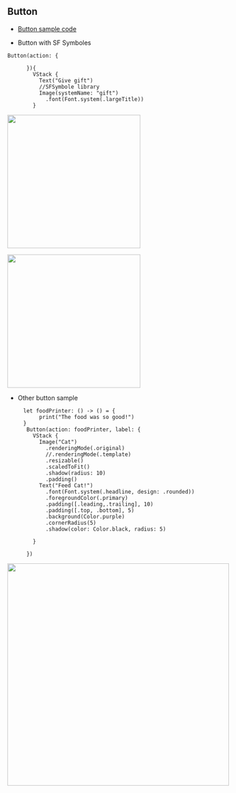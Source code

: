 ## Button


- [Button sample code](../code/Button/)

- Button with SF Symboles

```
Button(action: {
        
      }){
        VStack {
          Text("Give gift")
          //SFSymbole library
          Image(systemName: "gift")
            .font(Font.system(.largeTitle))
        }
```
<p>
<image src="images/button1.png" width="300"></image>
</p>
<p>
<image src="images/sfsymbols.png" width="300"></image>
</p>

- Other button sample

```
     let foodPrinter: () -> () = {
          print("The food was so good!")
     }
      Button(action: foodPrinter, label: {
        VStack {
          Image("Cat")
            .renderingMode(.original)
            //.renderingMode(.template)
            .resizable()
            .scaledToFit()
            .shadow(radius: 10)
            .padding()
          Text("Feed Cat!")
            .font(Font.system(.headline, design: .rounded))
            .foregroundColor(.primary)
            .padding([.leading,.trailing], 10)
            .padding([.top, .bottom], 5)
            .background(Color.purple)
            .cornerRadius(5)
            .shadow(color: Color.black, radius: 5)

        }

      })
```

<p>
<image src="images/button2.png" width="500"></image>
</p>
